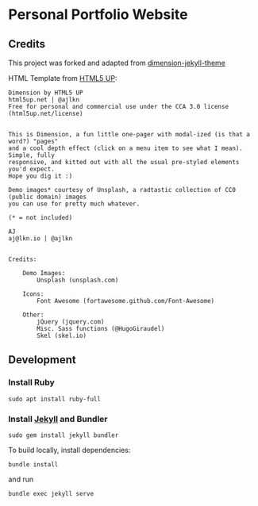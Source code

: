 # Personal Portfolio Website

## Credits

This project was forked and adapted from [dimension-jekyll-theme](https://github.com/andrewbanchich/dimension-jekyll-theme)

HTML Template from [HTML5 UP](https://html5up.net/):

```
Dimension by HTML5 UP
html5up.net | @ajlkn
Free for personal and commercial use under the CCA 3.0 license (html5up.net/license)


This is Dimension, a fun little one-pager with modal-ized (is that a word?) "pages"
and a cool depth effect (click on a menu item to see what I mean). Simple, fully
responsive, and kitted out with all the usual pre-styled elements you'd expect.
Hope you dig it :)

Demo images* courtesy of Unsplash, a radtastic collection of CC0 (public domain) images
you can use for pretty much whatever.

(* = not included)

AJ
aj@lkn.io | @ajlkn


Credits:

	Demo Images:
		Unsplash (unsplash.com)

	Icons:
		Font Awesome (fortawesome.github.com/Font-Awesome)

	Other:
		jQuery (jquery.com)
		Misc. Sass functions (@HugoGiraudel)
		Skel (skel.io)
```

## Development

### Install Ruby

```shell
sudo apt install ruby-full
```

### Install [Jekyll](https://jekyllrb.com/docs/installation/) and Bundler

```shell
sudo gem install jekyll bundler
```

To build locally, install dependencies:

```shell
bundle install
```

and run

```shell
bundle exec jekyll serve
```
